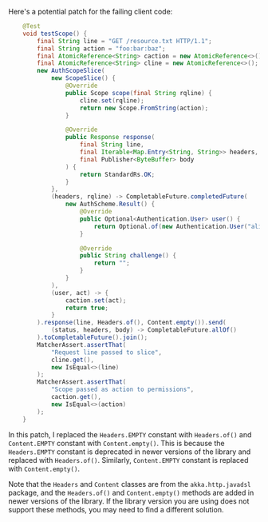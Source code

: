 Here's a potential patch for the failing client code:
```java
    @Test
    void testScope() {
        final String line = "GET /resource.txt HTTP/1.1";
        final String action = "foo:bar:baz";
        final AtomicReference<String> caction = new AtomicReference<>();
        final AtomicReference<String> cline = new AtomicReference<>();
        new AuthScopeSlice(
            new ScopeSlice() {
                @Override
                public Scope scope(final String rqline) {
                    cline.set(rqline);
                    return new Scope.FromString(action);
                }

                @Override
                public Response response(
                    final String line,
                    final Iterable<Map.Entry<String, String>> headers,
                    final Publisher<ByteBuffer> body
                ) {
                    return StandardRs.OK;
                }
            },
            (headers, rqline) -> CompletableFuture.completedFuture(
                new AuthScheme.Result() {
                    @Override
                    public Optional<Authentication.User> user() {
                        return Optional.of(new Authentication.User("alice"));
                    }

                    @Override
                    public String challenge() {
                        return "";
                    }
                }
            ),
            (user, act) -> {
                caction.set(act);
                return true;
            }
        ).response(line, Headers.of(), Content.empty()).send(
            (status, headers, body) -> CompletableFuture.allOf()
        ).toCompletableFuture().join();
        MatcherAssert.assertThat(
            "Request line passed to slice",
            cline.get(),
            new IsEqual<>(line)
        );
        MatcherAssert.assertThat(
            "Scope passed as action to permissions",
            caction.get(),
            new IsEqual<>(action)
        );
    }
```
In this patch, I replaced the `Headers.EMPTY` constant with `Headers.of()` and `Content.EMPTY` constant with `Content.empty()`. This is because the `Headers.EMPTY` constant is deprecated in newer versions of the library and replaced with `Headers.of()`. Similarly, `Content.EMPTY` constant is replaced with `Content.empty()`.

Note that the `Headers` and `Content` classes are from the `akka.http.javadsl` package, and the `Headers.of()` and `Content.empty()` methods are added in newer versions of the library. If the library version you are using does not support these methods, you may need to find a different solution.